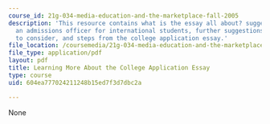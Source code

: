```yaml
---
course_id: 21g-034-media-education-and-the-marketplace-fall-2005
description: 'This resource contains what is the essay all about? suggestions from
  an admissions officer for international students, further suggestions: questions
  to consider, and steps from the college application essay.'
file_location: /coursemedia/21g-034-media-education-and-the-marketplace-fall-2005/604ea777024211248b15ed7f3d7dbc2a_MIT21G_034F05_essayinfo.pdf
file_type: application/pdf
layout: pdf
title: Learning More About the College Application Essay
type: course
uid: 604ea777024211248b15ed7f3d7dbc2a

---
```

None